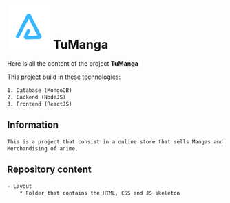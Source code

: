 # ![arnaizdev_brand](./layout/assets/images/BrandTransparentMD.png) TuManga

Here is all the content of the project **TuManga**

This project build in these technologies:

    1. Database (MongoDB)
    2. Backend (NodeJS)
    3. Frontend (ReactJS)

## Information

    This is a project that consist in a online store that sells Mangas and  Merchandising of anime.


## Repository content

    - Layout
        * Folder that contains the HTML, CSS and JS skeleton